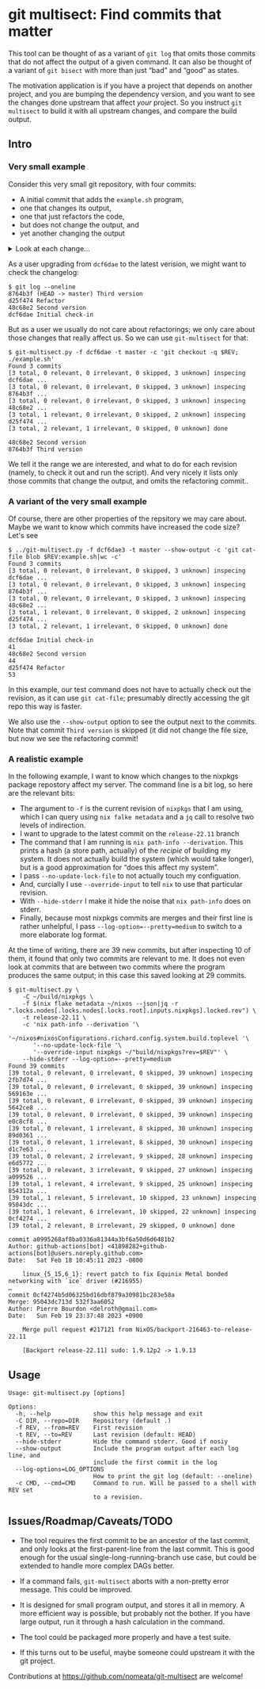 git multisect: Find commits that matter
=======================================

This tool can be thought of as a variant of `git log` that omits those commits that
do not affect the output of a given command. It can also be thought of a variant
of `git bisect` with more than just “bad” and “good” as states.

The motivation application is if you have a project that depends on another
project, and you are bumping the dependency version, and you want to see the changes
done upstream that affect _your_ project. So you instruct `git multisect` to build
it with all upstream changes, and compare the build output.

Intro
-----

### Very small example

Consider this very small git repository, with four commits:
 * A initial commit that adds the `example.sh` program,
 * one that changes its output,
 * one that just refactors the code,
 * but does not change the output, and
 * yet another changing the output

<details>

<summary>Look at each change…</summary>

```
$ git log --oneline --reverse -p
dcf6dae Initial check-in
diff --git a/example.sh b/example.sh
new file mode 100755
index 0000000..d6954d9
--- /dev/null
+++ b/example.sh
@@ -0,0 +1,3 @@
+#!/usr/bin/env bash
+
+echo "Hello World!"
48c68e2 Second version
diff --git a/example.sh b/example.sh
index d6954d9..3f29b95 100755
--- a/example.sh
+++ b/example.sh
@@ -1,3 +1,3 @@
 #!/usr/bin/env bash

-echo "Hello World!"
+echo "Hello Galaxies!"
d25f474 Refactor
diff --git a/example.sh b/example.sh
index 3f29b95..91bee54 100755
--- a/example.sh
+++ b/example.sh
:...skipping...
dcf6dae Initial check-in
diff --git a/example.sh b/example.sh
new file mode 100755
index 0000000..d6954d9
--- /dev/null
+++ b/example.sh
@@ -0,0 +1,3 @@
+#!/usr/bin/env bash
+
+echo "Hello World!"
48c68e2 Second version
diff --git a/example.sh b/example.sh
index d6954d9..3f29b95 100755
--- a/example.sh
+++ b/example.sh
@@ -1,3 +1,3 @@
 #!/usr/bin/env bash

-echo "Hello World!"
+echo "Hello Galaxies!"
d25f474 Refactor
diff --git a/example.sh b/example.sh
index 3f29b95..91bee54 100755
--- a/example.sh
+++ b/example.sh
@@ -1,3 +1,4 @@
 #!/usr/bin/env bash

-echo "Hello Galaxies!"
+who=Galaxies
+echo "Hello $who!"
8764b3f (HEAD -> master) Third version
diff --git a/example.sh b/example.sh
index 91bee54..bd704ea 100755
--- a/example.sh
+++ b/example.sh
@@ -1,4 +1,4 @@
 #!/usr/bin/env bash

-who=Galaxies
+who=Universe
 echo "Hello $who!"
```

</details>

As a user upgrading from `dcf6dae` to the latest verision, we might want to check the changelog:
```
$ git log --oneline
8764b3f (HEAD -> master) Third version
d25f474 Refactor
48c68e2 Second version
dcf6dae Initial check-in
```

But as a user we usually do not care about refactorings; we only care about
those changes that really affect us. So we can use `git-multisect` for that:

```
$ git-multisect.py -f dcf6dae -t master -c 'git checkout -q $REV; ./example.sh'
Found 3 commits
[3 total, 0 relevant, 0 irrelevant, 0 skipped, 3 unknown] inspecing dcf6dae ...
[3 total, 0 relevant, 0 irrelevant, 0 skipped, 3 unknown] inspecing 8764b3f ...
[3 total, 0 relevant, 0 irrelevant, 0 skipped, 3 unknown] inspecing 48c68e2 ...
[3 total, 1 relevant, 0 irrelevant, 0 skipped, 2 unknown] inspecing d25f474 ...
[3 total, 2 relevant, 1 irrelevant, 0 skipped, 0 unknown] done

48c68e2 Second version
8764b3f Third version
```

We tell it the range we are interested, and what to do for each revision
(namely, to check it out and run the script). And very nicely it lists only
those commits that change the output, and omits the refactoring commit..

### A variant of the very small example

Of course, there are other properties of the repsitory we may care about. Maybe we want to know which commits have increased the code size? Let's see

```
$ ../git-multisect.py -f dcf6dae3 -t master --show-output -c 'git cat-file blob $REV:example.sh|wc -c'
Found 3 commits
[3 total, 0 relevant, 0 irrelevant, 0 skipped, 3 unknown] inspecing dcf6dae ...
[3 total, 0 relevant, 0 irrelevant, 0 skipped, 3 unknown] inspecing 8764b3f ...
[3 total, 0 relevant, 0 irrelevant, 0 skipped, 3 unknown] inspecing 48c68e2 ...
[3 total, 1 relevant, 0 irrelevant, 0 skipped, 2 unknown] inspecing d25f474 ...
[3 total, 2 relevant, 1 irrelevant, 0 skipped, 0 unknown] done

dcf6dae Initial check-in
41
48c68e2 Second version
44
d25f474 Refactor
53
```

In this example, our test command does not have to actually check out the
revision, as it can use `git cat-file`; presumably directly accessing the git
repo this way is faster.

We also use the `--show-output` option to see the output next to the commits.
Note that commit `Third version` is skipped (it did not change the file size,
but now we see the refactoring commit!

### A realistic example

In the following example, I want to know which changes to the nixpkgs package repostory affect my server. The command line is a bit log, so here are the relevant bits:

* The argument to `-f` is the current revision of `nixpkgs` that I am using, which I can query using `nix falke metadata` and a `jq` call to resolve two levels of indirection.
* I want to upgrade to the latest commit on the `release-22.11` branch
* The command that I am running is `nix path-info --derivation`. This prints a
  hash (a store path, actually) of the _recipie_ of building my system. It does
  not actually build the system (which would take longer), but is a good approximation
  for “does this affect my system”.
* I pass `--no-update-lock-file` to not actually touch my configuation.
* And, curcially I use `--override-input` to tell `nix` to use that particular revision.
* With `--hide-stderr` I make it hide the noise that `nix path-info` does on stderr.
* Finally, because most nixpkgs commits are merges and their first line is rather unhelpful, I pass `--log-option=--pretty=medium` to switch to a more elaborate log format.

At the time of writing, there are 39 new commits, but after inspecting 10 of
them, it found that only two commits are relevant to me. It does not even
look at commits that are between two commits where the program produces the
same output; in this case this saved looking at 29 commits.

```
$ git-multisect.py \
	-C ~/build/nixpkgs \
	-f $(nix flake metadata ~/nixos --json|jq -r ".locks.nodes[.locks.nodes[.locks.root].inputs.nixpkgs].locked.rev") \
	-t release-22.11 \
	-c 'nix path-info --derivation '\
	   '~/nixos#nixosConfigurations.richard.config.system.build.toplevel '\
	   '--no-update-lock-file '\
	   '--override-input nixpkgs ~/"build/nixpkgs?rev=$REV"' \
	--hide-stderr --log-option=--pretty=medium
Found 39 commits
[39 total, 0 relevant, 0 irrelevant, 0 skipped, 39 unknown] inspecing 2fb7d74 ...
[39 total, 0 relevant, 0 irrelevant, 0 skipped, 39 unknown] inspecing 569163e ...
[39 total, 0 relevant, 0 irrelevant, 0 skipped, 39 unknown] inspecing 5642ce8 ...
[39 total, 0 relevant, 0 irrelevant, 0 skipped, 39 unknown] inspecing e0c8cf8 ...
[39 total, 0 relevant, 1 irrelevant, 8 skipped, 30 unknown] inspecing 89d0361 ...
[39 total, 0 relevant, 1 irrelevant, 8 skipped, 30 unknown] inspecing d1c7e63 ...
[39 total, 0 relevant, 2 irrelevant, 9 skipped, 28 unknown] inspecing e6d5772 ...
[39 total, 0 relevant, 3 irrelevant, 9 skipped, 27 unknown] inspecing a099526 ...
[39 total, 1 relevant, 4 irrelevant, 9 skipped, 25 unknown] inspecing 854312a ...
[39 total, 1 relevant, 5 irrelevant, 10 skipped, 23 unknown] inspecing 95043dc ...
[39 total, 1 relevant, 6 irrelevant, 10 skipped, 22 unknown] inspecing 0cf4274 ...
[39 total, 2 relevant, 8 irrelevant, 29 skipped, 0 unknown] done

commit a0995268af8ba0336a81344a3bf6a50d6d6481b2
Author: github-actions[bot] <41898282+github-actions[bot]@users.noreply.github.com>
Date:   Sat Feb 18 10:45:11 2023 -0800

    linux_{5_15,6_1}: revert patch to fix Equinix Metal bonded networking with `ice` driver (#216955)
…
commit 0cf4274b5d06325bd16dbf879a30981bc283e58a
Merge: 95043dc713d 532f3aa6052
Author: Pierre Bourdon <delroth@gmail.com>
Date:   Sun Feb 19 23:37:48 2023 +0900

    Merge pull request #217121 from NixOS/backport-216463-to-release-22.11

    [Backport release-22.11] sudo: 1.9.12p2 -> 1.9.13
```


Usage
-----

```
Usage: git-multisect.py [options]

Options:
  -h, --help            show this help message and exit
  -C DIR, --repo=DIR    Repository (default .)
  -f REV, --from=REV    First revision
  -t REV, --to=REV      Last revision (default: HEAD)
  --hide-stderr         Hide the command stderr. Good if nosiy
  --show-output         Include the program output after each log line, and
                        include the first commit in the log
  --log-options=LOG_OPTIONS
                        How to print the git log (default: --oneline)
  -c CMD, --cmd=CMD     Command to run. Will be passed to a shell with REV set
                        to a revision.
```

Issues/Roadmap/Caveats/TODO
---------------------------

* The tool requires the first commit to be an ancestor of the last commit, and
  only looks at the first-parent-line from the last commit. This is good enough
  for the usual single-long-running-branch use case, but could be extended to
  handle more complex DAGs better.

* If a command fails, `git-multisect` aborts with a non-pretty error message.
  This could be improved.

* It is designed for small program output, and stores it all in memory. A more
  efficient way is possible, but probably not the bother. If you have large
  output, run it through a hash calculation in the command.

* The tool could be packaged more properly and have a test suite.

* If this turns out to be useful, maybe someone could upstream it with the git project.


Contributions at <https://github.com/nomeata/git-multisect> are welcome!

